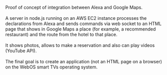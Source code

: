Proof of concept of integration between Alexa and Google Maps.
<br/><br/>
A server in node.js running on an AWS EC2 instance processes the declarations from Alexa and sends commands via web socket to an HTML page that shows in Google Maps a place (for example, a recommended restaurant) and the route from the hotel to that place. 
<br/><br/>
It shows photos, allows to make a reservation and also can play videos (YouTube API).
<br/><br/>
The final goal is to create an application (not an HTML page on a browser) on the WebOS smart TVs operating system.